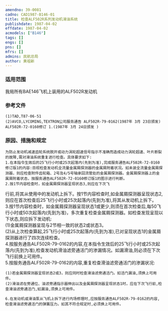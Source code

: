 ```yaml
---
amendno: 39-0081  
cadno: CAD1987-B146-01  
title: 检查ALF502R系列发动机滑油系统  
publishdate: 1987-04-02  
effdate: 1987-04-02  
acmodels: ["B146"]  
tags: []  
engs: []  
pns: []  
mfrs: []  
admins: 民航总局  
author: 黄祖新  
---
```

  
### 适用范围  
我局所有BAE146飞机上装用的ALF502R发动机  
  
<!--more-->  
### 参考文件  
    (1)TAD,T87-06-51  
    (2)AVCO,LYCOMING,TEXTRON公司服务通告 ALF502R-79-0162(1987年 3月 23日颁发) ALF502R-72-0160修订 1.(1987年 3月 24日颁发 )  
  
### 原因、措施和规定  
    为防止发动机减速齿轮系统脱开或动力涡轮超速信号指示不准确而造成动力涡轮超速、叶片断裂的故障,需对滑油系统重复进行检查。具体要求如下:  
    1.在本指令生效后的25飞行小时或25次起落内(先到为准),完成服务通告ALF502R-72-0160修订版1的内容:目视检查发动机全流量金属屑探测器的金属屑附着状况。如未装全流量金属屑探测器，则应检查附件齿轮箱、2号及4/5号轴承回流管处的金属屑探测器。金属屑探测器上的金属屑附着状态，按服务通告ALF502R-72-0160修订版1的图示进行判断。  
    2.按1节内容检查时，如金属屑探测器呈现状态3,则应在下次飞  
  
行前,将其从使用中的发动机上拆下。按1节内容检查时,如金属屑探测器呈现状态2,则应在首次检查后25飞行小时或25次起落内(先到为准),将其从发动机上拆下。  
    3.按1节内容检查时，如金属屑探测器呈现状态1或更少,则须在首次检查后,每50飞行小时或50次起落内(先到为准)，多次重复检查金属屑探测器。如检查发现呈现以下状态,则应拆下发动机:  
    (1)金属屑探测器呈现与2节相一致的状态2或状态3。  
    (2)从上次检查算起,25飞行小时或25次起落内(先到为准),已对呈现状态1的金属屑探测器进行了四次连续检查。  
    4.按服务通告ALF502R-79-0162的内容,在本指令生效后的25飞行小时或25次起落内(先到为准),检查发动机滑油滤旁通活门的渗漏情况。如漏滑油,则必须在下次飞行前换上可用件。  
    5.按服务通告ALF502R-79-0162的内容,重复检查滑油滤旁通活门的渗漏状况:  
  
    (1)若金属屑探测器呈现状态2或3，则应同时检查滑油滤旁通活门。如活门漏油,须换上可用件。  
    (2)滑油滤在旁通位、油滤旁通指示器伸出以及金属屑探测器呈现状态1时，应在下次飞行前,检查滑油滤旁通活门,如漏油,须换上可用件。  
  
    6.在发动机或滑油泵从飞机上拆下进行内场修理时,应按服务通告ALF502R-79-0162的内容,检查滑油滤旁通活门的弹簧压力。如其不符合规定时,必须换上可用件。  
